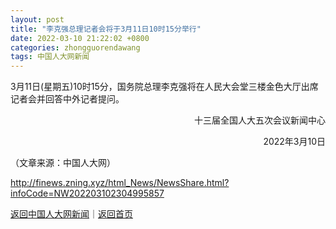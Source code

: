 ```yaml
---
layout: post
title: "李克强总理记者会将于3月11日10时15分举行"
date: 2022-03-10 21:22:02 +0800
categories: zhongguorendawang
tags: 中国人大网新闻
---
```

<p>3月11日(星期五)10时15分，国务院总理李克强将在人民大会堂三楼金色大厅出席记者会并回答中外记者提问。</p>
 <p style="text-align:right;">十三届全国人大五次会议新闻中心</p>
 <p style="text-align:right;">2022年3月10日</p><p class="em_media">（文章来源：中国人大网）</p>

<http://finews.zning.xyz/html_News/NewsShare.html?infoCode=NW202203102304995857>

[返回中国人大网新闻](//finews.withounder.com/category/zhongguorendawang.html)｜[返回首页](//finews.withounder.com/)